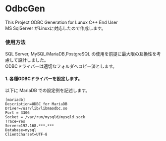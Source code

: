 # OdbcGen
This Project ODBC Generation for Lunux C++ End User  
MS SqlServer がLinuxに対応したので作成します。  

### 使用方法
SQL Server, MySQL/MariaDB,PostgreSQL の使用を前提に最大限の互換性を考慮して設計しました。  
ODBCドライバーは適切なフォルダへコピー済とします。

#### 1. 各種ODBCドライバーを設定します。
以下に MariaDB での設定例を記述します。
``` /etc/odbc.ini:sample
[mariadb]
Description=ODBC for MariaDB
Driver=/usr/lib/libmaodbc.so
Port = 3306
Socket = /var/run/mysqld/mysqld.sock
Trace=Yes
Server=192.168.***.***
Database=mysql
ClientCharset=UTF-8

